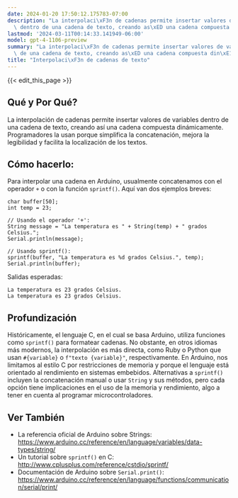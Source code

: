 ```yaml
---
date: 2024-01-20 17:50:12.175783-07:00
description: "La interpolaci\xF3n de cadenas permite insertar valores de variables\
  \ dentro de una cadena de texto, creando as\xED una cadena compuesta din\xE1micamente.\u2026"
lastmod: '2024-03-11T00:14:33.141949-06:00'
model: gpt-4-1106-preview
summary: "La interpolaci\xF3n de cadenas permite insertar valores de variables dentro\
  \ de una cadena de texto, creando as\xED una cadena compuesta din\xE1micamente.\u2026"
title: "Interpolaci\xF3n de cadenas de texto"
---
```


{{< edit_this_page >}}

## Qué y Por Qué?
La interpolación de cadenas permite insertar valores de variables dentro de una cadena de texto, creando así una cadena compuesta dinámicamente. Programadores la usan porque simplifica la concatenación, mejora la legibilidad y facilita la localización de los textos.

## Cómo hacerlo:
Para interpolar una cadena en Arduino, usualmente concatenamos con el operador `+` o con la función `sprintf()`. Aquí van dos ejemplos breves:

```Arduino
char buffer[50];
int temp = 23;

// Usando el operador '+':
String message = "La temperatura es " + String(temp) + " grados Celsius.";
Serial.println(message);

// Usando sprintf():
sprintf(buffer, "La temperatura es %d grados Celsius.", temp);
Serial.println(buffer);
```

Salidas esperadas:
```
La temperatura es 23 grados Celsius.
La temperatura es 23 grados Celsius.
```

## Profundización
Históricamente, el lenguaje C, en el cual se basa Arduino, utiliza funciones como `sprintf()` para formatear cadenas. No obstante, en otros idiomas más modernos, la interpolación es más directa, como Ruby o Python que usan `#{variable}` o `f"texto {variable}"`, respectivamente. En Arduino, nos limitamos al estilo C por restricciones de memoria y porque el lenguaje está orientado al rendimiento en sistemas embebidos. Alternativas a `sprintf()` incluyen la concatenación manual o usar `String` y sus métodos, pero cada opción tiene implicaciones en el uso de la memoria y rendimiento, algo a tener en cuenta al programar microcontroladores.

## Ver También
- La referencia oficial de Arduino sobre Strings: https://www.arduino.cc/reference/en/language/variables/data-types/string/
- Un tutorial sobre `sprintf()` en C: http://www.cplusplus.com/reference/cstdio/sprintf/
- Documentación de Arduino sobre `Serial.print()`: https://www.arduino.cc/reference/en/language/functions/communication/serial/print/
